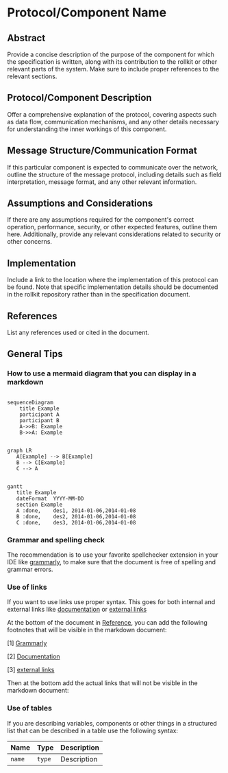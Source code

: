 # Protocol/Component Name

## Abstract

Provide a concise description of the purpose of the component for which the
specification is written, along with its contribution to the rollkit or
other relevant parts of the system. Make sure to include proper references to
the relevant sections.

## Protocol/Component Description

Offer a comprehensive explanation of the protocol, covering aspects such as data
flow, communication mechanisms, and any other details necessary for
understanding the inner workings of this component.

## Message Structure/Communication Format

If this particular component is expected to communicate over the network,
outline the structure of the message protocol, including details such as field
interpretation, message format, and any other relevant information.

## Assumptions and Considerations

If there are any assumptions required for the component's correct operation,
performance, security, or other expected features, outline them here.
Additionally, provide any relevant considerations related to security or other
concerns.

## Implementation

Include a link to the location where the implementation of this protocol can be
found. Note that specific implementation details should be documented in the
rollkit repository rather than in the specification document.

## References

List any references used or cited in the document.

## General Tips

### How to use a mermaid diagram that you can display in a markdown

```mermaid

sequenceDiagram
    title Example
    participant A
    participant B
    A->>B: Example
    B->>A: Example

 ```

 ```mermaid

graph LR
    A[Example] --> B[Example]
    B --> C[Example]
    C --> A

 ```

 ```mermaid

gantt
    title Example
    dateFormat  YYYY-MM-DD
    section Example
    A :done,    des1, 2014-01-06,2014-01-08
    B :done,    des2, 2014-01-06,2014-01-08
    C :done,    des3, 2014-01-06,2014-01-08

 ```

### Grammar and spelling check

The recommendation is to use your favorite spellchecker extension in your IDE like [grammarly], to make sure that the document is free of spelling and grammar errors.

### Use of links

If you want to use links use proper syntax. This goes for both internal and external links like [documentation] or [external links]

At the bottom of the document in [Reference](#references), you can add the following footnotes that will be visible in the markdown document:

[1] [Grammarly][grammarly]

[2] [Documentation][documentation]

[3] [external links][external links]

Then at the bottom add the actual links that will not be visible in the markdown document:

[grammarly]: https://www.grammarly.com/
[documentation]: ../README.md
[external links]: https://github.com/celestiaorg/go-header

### Use of tables

If you are describing variables, components or other things in a structured list that can be described in a table use the following syntax:

| Name | Type | Description |
| ---- | ---- | ----------- |
| `name` | `type` | Description |
